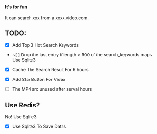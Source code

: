 #### It's for fun

It can search xxx from a xxxx.video.com.


## TODO:
- [x] Add Top 3 Hot Search Keywords
- ~[ ] Drop the last entry if length > 500 of the search_keywords map~ Use Sqlite3
- [x] Cache The Search Result For 6 hours
- [x] Add Star Button For Video
- [ ] The MP4 src unused after serval hours


## Use Redis?
No! Use Sqlite3

- [x] Use Sqlite3 To Save Datas